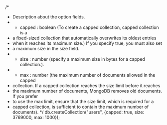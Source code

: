 /*
 * Description about the option fields.
 * - capped : boolean (To create a capped collection, capped collection is a
 * a fixed-sized collection that automatically overwrites its oldest entries
 * when it reaches its maximum size.) If you specify true, you must also set
 * a maximum size in the size field.
 * - size : number (specify a maximum size in bytes for a capped collection.).
 * - max : number (the maximum number of documents allowed in the capped
 * collection. If a capped collection reaches the size limit before it reaches
 * the maximum number of documents, MongoDB removes old documents. If you prefer
 * to use the max limit, ensure that the size limit, which is required for a
 * capped collection, is sufficient to contain the maximum number of documents).
 */
db.createCollection("users", {capped: true, size: 3769000, max: 1000});
